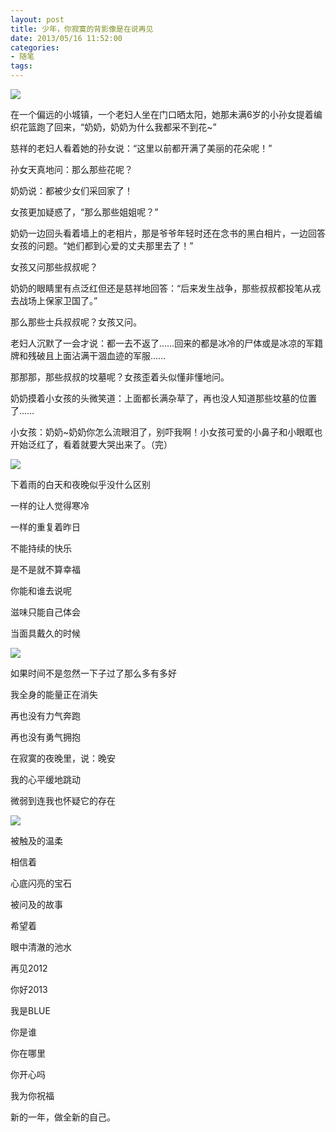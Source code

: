 ```yaml
---
layout: post
title: 少年，你寂寞的背影像是在说再见
date: 2013/05/16 11:52:00
categories: 
- 随笔
tags: 
---
```


![](https://ww1.sinaimg.cn/large/006tNc79gw1fahpmhzyv1j30c80iawfe.jpg)

在一个偏远的小城镇，一个老妇人坐在门口晒太阳，她那未满6岁的小孙女提着编织花篮跑了回来，“奶奶，奶奶为什么我都采不到花~”

慈祥的老妇人看着她的孙女说：“这里以前都开满了美丽的花朵呢！”

孙女天真地问：那么那些花呢？

奶奶说：都被少女们采回家了！

女孩更加疑惑了，“那么那些姐姐呢？”

奶奶一边回头看着墙上的老相片，那是爷爷年轻时还在念书的黑白相片，一边回答女孩的问题。“她们都到心爱的丈夫那里去了！”

女孩又问那些叔叔呢？

奶奶的眼睛里有点泛红但还是慈祥地回答：“后来发生战争，那些叔叔都投笔从戎去战场上保家卫国了。”

那么那些士兵叔叔呢？女孩又问。

老妇人沉默了一会才说：都一去不返了……回来的都是冰冷的尸体或是冰凉的军籍牌和残破且上面沾满干涸血迹的军服……

那那那，那些叔叔的坟墓呢？女孩歪着头似懂非懂地问。

奶奶摸着小女孩的头微笑道：上面都长满杂草了，再也没人知道那些坟墓的位置了……

小女孩：奶奶~奶奶你怎么流眼泪了，别吓我啊！小女孩可爱的小鼻子和小眼眶也开始泛红了，看着就要大哭出来了。（完）

![](https://ww4.sinaimg.cn/large/006tNc79gw1fahpmj6e9pj30c80bvmxi.jpg)

下着雨的白天和夜晚似乎没什么区别

一样的让人觉得寒冷

一样的重复着昨日

不能持续的快乐

是不是就不算幸福

你能和谁去说呢

滋味只能自己体会

当面具戴久的时候

![](https://ww2.sinaimg.cn/large/006tNc79gw1fahpmlms0ej30c80hf0ue.jpg)

如果时间不是忽然一下子过了那么多有多好

我全身的能量正在消失

再也没有力气奔跑

再也没有勇气拥抱

在寂寞的夜晚里，说：晚安

我的心平缓地跳动

微弱到连我也怀疑它的存在

![](https://ww4.sinaimg.cn/large/006tNc79gw1fahpmmv1bzj30c80853yt.jpg)

被触及的温柔

相信着

心底闪亮的宝石

被问及的故事

希望着

眼中清澈的池水

再见2012

你好2013

我是BLUE

你是谁

你在哪里

你开心吗

我为你祝福

新的一年，做全新的自己。

